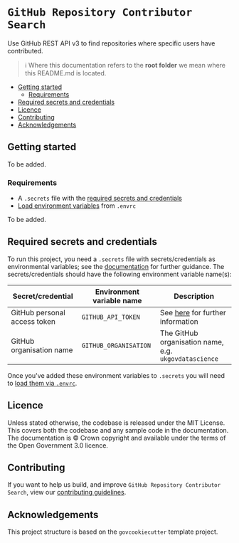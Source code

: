 # `GitHub Repository Contributor Search`

Use GitHub REST API v3 to find repositories where specific users have contributed.

> ℹ️ Where this documentation refers to the **root folder** we mean where this README.md is located.

- [Getting started](#getting-started)
  - [Requirements](#requirements)
- [Required secrets and credentials](#required-secrets-and-credentials)
- [Licence](#licence)
- [Contributing](#contributing)
- [Acknowledgements](#acknowledgements)

## Getting started

To be added.

### Requirements

- A `.secrets` file with the [required secrets and credentials](#required-secrets-and-credentials)
- [Load environment variables][docs-loading-environment-variables] from `.envrc`

To be added.

## Required secrets and credentials

To run this project, you need a `.secrets` file with secrets/credentials as environmental variables; see the
[documentation][docs-loading-environment-variables-secrets] for further guidance. The secrets/credentials should have
the following environment variable name(s):

| Secret/credential            | Environment variable name | Description                                                      |
|------------------------------|---------------------------|------------------------------------------------------------------|
| GitHub personal access token | `GITHUB_API_TOKEN`        | See [here][github-personal-access-token] for further information |
| GitHub organisation name     | `GITHUB_ORGANISATION`     | The GitHub organisation name, e.g. `ukgovdatascience`            |

Once you've added these environment variables to `.secrets` you will need to
[load them via `.envrc`][docs-loading-environment-variables].

## Licence

Unless stated otherwise, the codebase is released under the MIT License. This covers both the codebase and any sample
code in the documentation. The documentation is © Crown copyright and available under the terms of the Open Government
3.0 licence.

## Contributing

If you want to help us build, and improve `GitHub Repository Contributor Search`, view our
[contributing guidelines][contributing].

## Acknowledgements

This project structure is based on the `govcookiecutter` template project.

[contributing]: ./CONTRIBUTING.md
[github-personal-access-token]: https://docs.github.com/en/free-pro-team@latest/github/authenticating-to-github/creating-a-personal-access-token
[govcookiecutter]: https://github.com/ukgovdatascience/govcookiecutter
[docs-loading-environment-variables]: ./docs/user_guide/loading_environment_variables.md
[docs-loading-environment-variables-secrets]: ./docs/user_guide/loading_environment_variables.md#storing-secrets-and-credentials
[pre-commit]: https://pre-commit.com/
